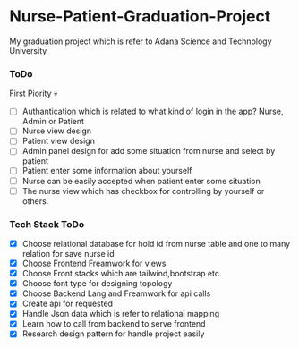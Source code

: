 # Nurse-Patient-Graduation-Project

My graduation project which is refer to Adana Science and Technology University

### ToDo

First Piority :skull:

- [ ] Authantication which is related to what kind of login in the app? Nurse, Admin or Patient 
- [ ] Nurse view design
- [ ] Patient view design
- [ ] Admin panel design for add some situation from nurse and select by patient
- [ ] Patient enter some information about yourself
- [ ] Nurse can be easily accepted when patient enter some situation
- [ ] The nurse view which has checkbox for controlling by yourself or others.

### Tech Stack ToDo

- [x] Choose relational database for hold id from nurse table and one to many relation for save nurse id
- [x] Choose Frontend Freamwork for views
- [x] Choose Front stacks which are tailwind,bootstrap etc.
- [x] Choose font type for designing topology
- [x] Choose Backend Lang and Freamwork for api calls
- [x] Create api for requested
- [x] Handle Json data which is refer to relational mapping
- [x] Learn how to call from backend to serve frontend
- [x] Research design pattern for handle project easily
